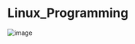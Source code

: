 # Linux_Programming
![image](https://github.com/user-attachments/assets/e92ddec1-e028-4097-9b8d-de560d65a5e5)
